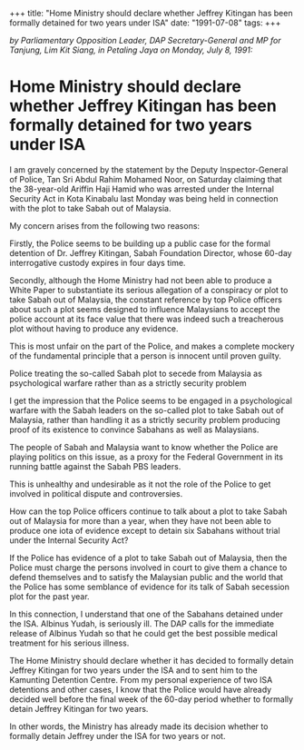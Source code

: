 +++ 
title: "Home Ministry should declare whether Jeffrey Kitingan has been formally detained for two years under ISA"
date: "1991-07-08"
tags:
+++

_by Parliamentary Opposition Leader, DAP Secretary-General and MP for Tanjung, Lim Kit Siang, in Petaling Jaya on Monday, July 8, 1991:_

# Home Ministry should declare whether Jeffrey Kitingan has been formally detained for two years under ISA

I am gravely concerned by the statement by the Deputy Inspector-General of Police, Tan Sri Abdul Rahim Mohamed Noor, on Saturday claiming that the 38-year-old Ariffin Haji Hamid who was arrested under the Internal Security Act in Kota Kinabalu last Monday was being held in connection with the plot to take Sabah out of Malaysia.</u>

My concern arises from the following two reasons:

Firstly, the Police seems to be building up a public case for the formal detention of Dr. Jeffrey Kitingan, Sabah Foundation Director, whose 60-day interrogative custody expires in four days time.

Secondly, although the Home Ministry had not been able to produce a White Paper to substantiate its serious allegation of a conspiracy or plot to take Sabah out of Malaysia, the constant reference by top Police officers about such a plot seems designed to influence Malaysians to accept the police account at its face value that there was indeed such a treacherous plot without having to produce any evidence.

This is most unfair on the part of the Police, and makes a complete mockery of the fundamental principle that a person is innocent until proven guilty.

Police treating the so-called Sabah plot to secede from Malaysia as psychological warfare rather than as a strictly security problem

I get the impression that the Police seems to be engaged in a psychological warfare with the Sabah leaders on the so-called plot to take Sabah out of Malaysia, rather than handling it as a strictly security problem producing proof of its existence to convince Sabahans as well as Malaysians.

The people of Sabah and Malaysia want to know whether the Police are playing politics on this issue, as a proxy for the Federal Government in its running battle against the Sabah PBS leaders.

This is unhealthy and undesirable as it not the role of the Police to get involved in political dispute and controversies.

How can the top Police officers continue to talk about a plot to take Sabah out of Malaysia for more than a year, when they have not been able to produce one iota of evidence except to detain six Sabahans without trial under the Internal Security Act?

If the Police has evidence of a plot to take Sabah out of Malaysia, then the Police must charge the persons involved in court to give them a chance to defend themselves and to satisfy the Malaysian public and the world that the Police has some semblance of evidence for its talk of Sabah secession plot for the past year.

In this connection, I understand that one of the Sabahans detained under the ISA. Albinus Yudah, is seriously ill. The DAP calls for the immediate release of Albinus Yudah so that he could get the best possible medical treatment for his serious illness.

The Home Ministry should declare whether it has decided to formally detain Jeffrey Kitingan for two years under the ISA and to sent him to the Kamunting Detention Centre. From my personal experience of two ISA detentions and other cases, I know that the Police would have already decided well before the final week of the 60-day period whether to formally detain Jeffrey Kitingan for two years.

In other words, the Ministry has already made its decision whether to formally detain Jeffrey under the ISA for two years or not.
 
